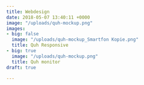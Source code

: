 ```yaml
---
title: Webdesign
date: 2018-05-07 13:40:11 +0000
image: "/uploads/quh-mockup.png"
images:
- big: false
  image: "/uploads/quh-mockup_Smartfon Kopie.png"
  title: Quh Responsive
- big: true
  image: "/uploads/quh-mockup.png"
  title: Quh monitor
draft: true

---
```

